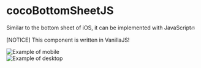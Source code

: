 # cocoBottomSheetJS
Similar to the bottom sheet of iOS, it can be implemented with JavaScript🔥
   
[NOTICE] This component is written in VanillaJS!
   
![Example of mobile](https://user-images.githubusercontent.com/101985768/177700975-3a01a5f5-7a1c-45f6-8ebc-aeba68f301de.gif)  
![Example of desktop](https://user-images.githubusercontent.com/101985768/177701035-3c437217-79f8-4059-9488-5428276171b2.gif)  